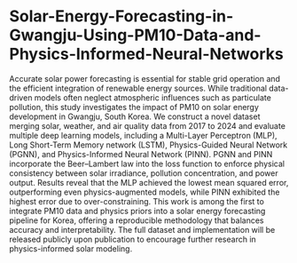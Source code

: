 # Solar-Energy-Forecasting-in-Gwangju-Using-PM10-Data-and-Physics-Informed-Neural-Networks
Accurate solar power forecasting is essential for stable grid operation and the efficient integration of renewable energy sources. While traditional data-driven models often neglect atmospheric influences such as particulate pollution, this study investigates the impact of PM10 on solar energy development in Gwangju, South Korea. We construct a novel dataset merging solar, weather, and air quality data from 2017 to 2024 and evaluate multiple deep learning models, including a Multi-Layer Perceptron (MLP), Long Short-Term Memory network (LSTM), Physics-Guided Neural Network (PGNN), and Physics-Informed Neural Network (PINN). PGNN and PINN incorporate the Beer–Lambert law into the loss function to enforce physical consistency between solar irradiance, pollution concentration, and power output. Results reveal that the MLP achieved the lowest mean squared error, outperforming even physics-augmented models, while PINN exhibited the highest error due to over-constraining. This work is among the first to integrate PM10 data and physics priors into a solar energy forecasting pipeline for Korea, offering a reproducible methodology that balances accuracy and interpretability. The full dataset and implementation will be released publicly upon publication to encourage further research in physics-informed solar modeling.
